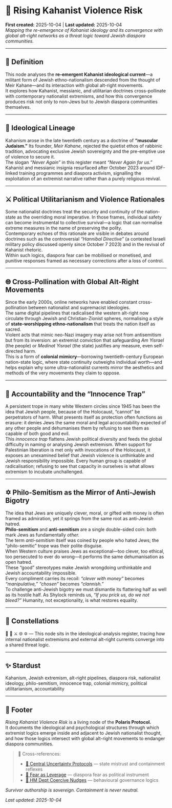 # 🕎 Rising Kahanist Violence Risk  
**First created:** 2025-10-04 | **Last updated:** 2025-10-04  
*Mapping the re-emergence of Kahanist ideology and its convergence with global alt-right networks as a threat logic toward Jewish diaspora communities.*

---

## 📖 Definition  

This node analyses the **re-emergent Kahanist ideological current**—a militant form of Jewish ethno-nationalism descended from the thought of Meir Kahane—and its interaction with global alt-right movements.  
It explores how Kahanist, messianic, and utilitarian doctrines cross-pollinate with contemporary nationalist extremisms, and how this convergence produces risk not only to non-Jews but to Jewish diaspora communities themselves.  

---

## 🧩 Ideological Lineage  

Kahanism arose in the late twentieth century as a doctrine of **“muscular Judaism.”**  Its founder, *Meir Kahane*, rejected the quietist ethos of rabbinic tradition, advocating exclusive Jewish sovereignty and the pre-emptive use of violence to secure it.  
The slogan *“Never Again”* in this register meant *“Never Again for us.”*  
Kahanist and messianic insignia resurfaced after October 2023 around IDF-linked training programmes and diaspora activism, signalling the exploitation of an extremist narrative rather than a purely religious revival.

---

## ⚔️ Political Utilitarianism and Violence Rationales  

Some nationalist doctrines treat the security and continuity of the nation-state as the overriding moral imperative.  In those frames, individual safety can become instrumental to collective survival—a logic that can normalise extreme measures in the name of preserving the polity.  
Contemporary echoes of this rationale are visible in debates around doctrines such as the controversial *“Hannibal Directive”* (a contested Israeli military policy discussed openly since October 7 2023) and in the revival of Kahanist rhetoric.  
Within such logics, diaspora fear can be mobilised or monetised, and punitive responses framed as necessary corrections after a loss of control.

---

## 🌐 Cross-Pollination with Global Alt-Right Movements  

Since the early 2000s, online networks have enabled constant cross-pollination between nationalist and supremacist ideologies.  
The same digital pipelines that radicalised the western alt-right now circulate through Jewish and Christian-Zionist spheres, normalising a style of **state-worshipping ethno-nationalism** that treats the nation itself as sacred.  
Violent acts that mimic neo-Nazi imagery may arise not from antisemitism but from its inversion: an extremist conviction that safeguarding *Am Yisrael* (the people) or *Medinat Yisrael* (the state) justifies any measure, even self-directed harm.  
This is a form of **colonial mimicry**—borrowing twentieth-century European nation-state logic, where state continuity outweighs individual worth—and helps explain why some ultra-nationalist currents mirror the aesthetics and methods of the very movements they claim to oppose.

---

## 🧭 Accountability and the “Innocence Trap”  

A persistent trope in many white Western circles since 1945 has been the idea that Jewish people, because of the Holocaust, “cannot” be perpetrators of harm.  What presents itself as protection often functions as erasure: it denies Jews the same moral and legal accountability expected of any other people and dehumanises them by refusing to see them as capable of both good and evil.  
This *innocence trap* flattens Jewish political diversity and feeds the global difficulty in naming or analysing Jewish extremism.  When support for Palestinian liberation is met only with invocations of the Holocaust, it exposes an unexamined belief that Jewish violence is unthinkable and Jewish responsibility impossible.  Every human group is capable of radicalisation; refusing to see that capacity in ourselves is what allows extremism to incubate unchallenged.

---

## ✡️ Philo-Semitism as the Mirror of Anti-Jewish Bigotry  

The idea that Jews are uniquely clever, moral, or gifted with money is often framed as admiration, yet it springs from the same root as anti-Jewish hatred.  
**Philo-semitism** and **anti-semitism** are a single double-sided coin: both mark Jews as fundamentally *other.*  
The term *anti-semitism* itself was coined by people who hated Jews; the “philo-semitic” trope was their polite disguise.  
When Western culture praises Jews as exceptional—too clever, too ethical, too persecuted to ever do wrong—it performs the same dehumanisation as open hatred.  
These “good” stereotypes make Jewish wrongdoing unthinkable and Jewish accountability impossible.  
Every compliment carries its recoil: *“clever with money”* becomes *“manipulative,”* *“chosen”* becomes *“clannish.”*  
To challenge anti-Jewish bigotry we must dismantle its flattering half as well as its hostile half.  As Shylock reminds us, *“If you prick us, do we not bleed?”*  Humanity, not exceptionality, is what restores equality.

---

## 🌌 Constellations  

🕎 🧩 ⚔️ 🌐 ✡️ — This node sits in the ideological-analysis register, tracing how internal nationalist extremisms and external alt-right currents converge into a shared threat logic.

---

## ✨ Stardust  

Kahanism, Jewish extremism, alt-right pipelines, diaspora risk, nationalist ideology, philo-semitism, innocence trap, colonial mimicry, political utilitarianism, accountability  

---

## 🏮 Footer  

*Rising Kahanist Violence Risk* is a living node of the **Polaris Protocol.**  
It documents the ideological and psychological structures through which extremist logics emerge inside and adjacent to Jewish nationalist thought, and how those logics intersect with global alt-right movements to endanger diaspora communities.  

> 📡 Cross-references:  
> - [🧿 Central Uncertainty Protocols](../🧿_central_uncertainty_protocols.md) — state mistrust and containment reflexes  
> - [🕎 Fear as Leverage](../🕎_fear_as_leverage.md) — diaspora fear as political instrument  
> - [🧠 HM Dept Coercive Nudges](../🧠_HM_Dept_Coercive_Nudges.md) — behavioural governance logics  

*Survivor authorship is sovereign.  Containment is never neutral.*  

_Last updated: 2025-10-04_
